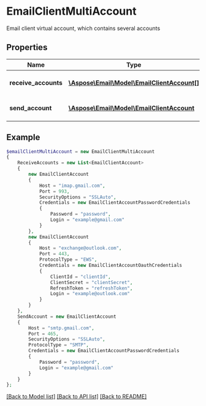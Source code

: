 # EmailClientMultiAccount

Email client virtual account, which contains several accounts

## Properties
Name | Type | Description | Notes
---- | ---- | ----------- | -----
**receive_accounts** | [**\Aspose\Email\Model\EmailClientAccount[]**](EmailClientAccount.md) | Email client receive accounts | 
**send_account** | [**\Aspose\Email\Model\EmailClientAccount**](EmailClientAccount.md) | Email client send account | [optional] 



## Example
```php
$emailClientMultiAccount = new EmailClientMultiAccount
{
    ReceiveAccounts = new List<EmailClientAccount>
    {
        new EmailClientAccount
        {
            Host = "imap.gmail.com",
            Port = 993,
            SecurityOptions = "SSLAuto",
            Credentials = new EmailClientAccountPasswordCredentials
            {
                Password = "password",
                Login = "example@gmail.com"
            }
        },
        new EmailClientAccount
        {
            Host = "exchange@outlook.com",
            Port = 443,
            ProtocolType = "EWS",
            Credentials = new EmailClientAccountOauthCredentials
            {
                ClientId = "clientId",
                ClientSecret = "clientSecret",
                RefreshToken = "refreshToken",
                Login = "example@outlook.com"
            }
        }
    },
    SendAccount = new EmailClientAccount
    {
        Host = "smtp.gmail.com",
        Port = 465,
        SecurityOptions = "SSLAuto",
        ProtocolType = "SMTP",
        Credentials = new EmailClientAccountPasswordCredentials
        {
            Password = "password",
            Login = "example@gmail.com"
        }
    }
};
```


[[Back to Model list]](README.md#documentation-for-models) [[Back to API list]](README.md#documentation-for-api-endpoints) [[Back to README]](README.md)

